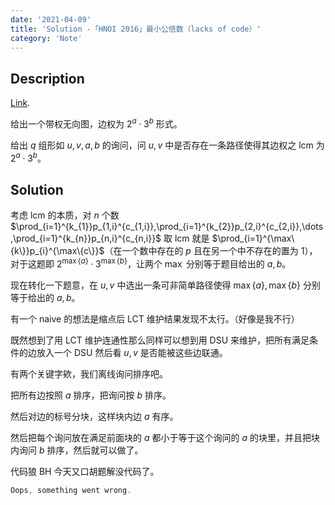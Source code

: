 ```yaml
---
date: '2021-04-09'
title: 'Solution -「HNOI 2016」最小公倍数（lacks of code）'
category: 'Note'
---
```


## Description

[Link](https://www.luogu.com.cn/problem/P3247).

给出一个带权无向图，边权为 $2^{a}\cdot3^{b}$ 形式。

给出 $q$ 组形如 $u,v,a,b$ 的询问，问 $u,v$ 中是否存在一条路径使得其边权之 $\text{lcm}$ 为 $2^{a}\cdot3^{b}$。

## Solution

考虑 $\text{lcm}$ 的本质，对 $n$ 个数 $\prod_{i=1}^{k_{1}}p_{1,i}^{c_{1,i}},\prod_{i=1}^{k_{2}}p_{2,i}^{c_{2,i}},\dots,\prod_{i=1}^{k_{n}}p_{n,i}^{c_{n,i}}$ 取 $\text{lcm}$ 就是 $\prod_{i=1}^{\max\{k\}}p_{i}^{\max\{c\}}$（在一个数中存在的 $p$ 且在另一个中不存在的置为 $1$），对于这题即 $2^{\max\{a\}}\cdot 3^{\max\{b\}}$，让两个 $\max$ 分别等于题目给出的 $a,b$。

现在转化一下题意，在 $u,v$ 中选出一条可非简单路径使得 $\max\{a\},\max\{b\}$ 分别等于给出的 $a,b$。

有一个 naive 的想法是缩点后 LCT 维护结果发现不太行。（好像是我不行）

既然想到了用 LCT 维护连通性那么同样可以想到用 DSU 来维护，把所有满足条件的边放入一个 DSU 然后看 $u,v$ 是否能被这些边联通。

有两个关键字欸，我们离线询问排序吧。

把所有边按照 $a$ 排序，把询问按 $b$ 排序。

然后对边的标号分块，这样块内边 $a$ 有序。

然后把每个询问放在满足前面块的 $a$ 都小于等于这个询问的 $a$ 的块里，并且把块内询问 $b$ 排序，然后就可以做了。

代码狼 BH 今天又口胡题解没代码了。

```cpp
Oops, something went wrong.
```